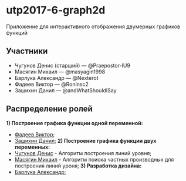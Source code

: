 # utp2017-6-graph2d
Приложение для интерактивного отображения двумерных графиков функций

## Участники
* Чугунов Денис (старший) — @Praepostor-IU9
* Масягин Михаил — @masyagin1998
* Барлука Александр — @Nexterot
* Фадеев Виктор — @Roninsc2
* Зашихин Данил — @andWhatShouldISay

## Распределение ролей
**1) Построение графика функции одной переменной:**
  * [Фадеев Виктор](https://github.com/Roninsc2);
  * [Зашихин Данил](https://github.com/andWhatShouldISay);
**2) Построение графика функции двух переменных:**
  * [Чугунов Денис](https://github.com/Praepostor-IU9) - Алгоритм построения линий уровня;
  * [Масягин Михаил](https://github.com/masyagin1998) - Алгоритм поиска частных производных для построения линий уроня;
**3) Разработка дизайна:**
  * [Барлука Александр](https://github.com/Nexterot);
